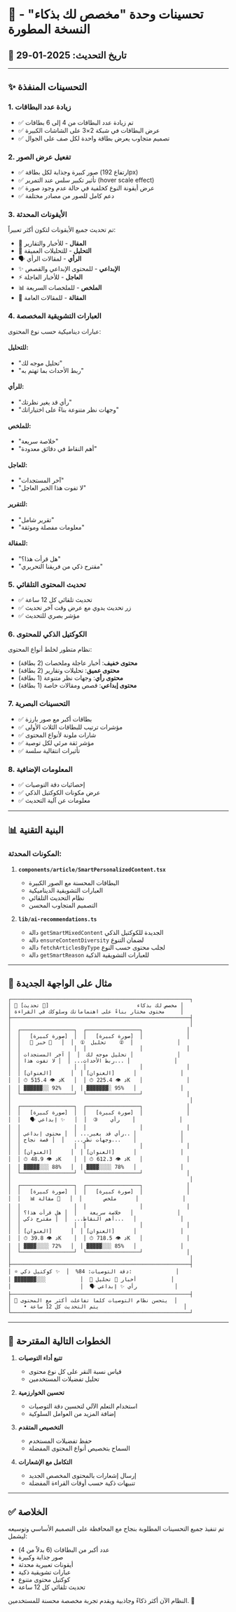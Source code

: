 # 🚀 تحسينات وحدة "مخصص لك بذكاء" - النسخة المطورة

## 📅 تاريخ التحديث: 2025-01-29

---

## ✨ التحسينات المنفذة

### 1. **زيادة عدد البطاقات**
- ✅ تم زيادة عدد البطاقات من 4 إلى 6 بطاقات
- ✅ عرض البطاقات في شبكة 2×3 على الشاشات الكبيرة
- ✅ تصميم متجاوب يعرض بطاقة واحدة لكل صف على الجوال

### 2. **تفعيل عرض الصور**
- ✅ صور كبيرة وجذابة لكل بطاقة (ارتفاع 192px)
- ✅ تأثير تكبير سلس عند التمرير (hover scale effect)
- ✅ عرض أيقونة النوع كخلفية في حالة عدم وجود صورة
- ✅ دعم كامل للصور من مصادر مختلفة

### 3. **الأيقونات المحدثة**
تم تحديث جميع الأيقونات لتكون أكثر تعبيراً:
- 📰 **المقال** - للأخبار والتقارير
- 🧠 **التحليل** - للتحليلات العميقة
- 🗣️ **الرأي** - لمقالات الرأي
- ✨ **الإبداعي** - للمحتوى الإبداعي والقصص
- ⚡ **العاجل** - للأخبار العاجلة
- 📊 **الملخص** - للملخصات السريعة
- 📄 **المقالة** - للمقالات العامة

### 4. **العبارات التشويقية المخصصة**
عبارات ديناميكية حسب نوع المحتوى:

#### للتحليل:
- "تحليل موجه لك"
- "ربط الأحداث بما تهتم به"

#### للرأي:
- "رأي قد يغير نظرتك"
- "وجهات نظر متنوعة بناءً على اختياراتك"

#### للملخص:
- "خلاصة سريعة"
- "أهم النقاط في دقائق معدودة"

#### للعاجل:
- "آخر المستجدات"
- "لا تفوت هذا الخبر العاجل"

#### للتقرير:
- "تقرير شامل"
- "معلومات مفصلة وموثقة"

#### للمقالة:
- "هل قرأت هذا؟"
- "مقترح ذكي من فريقنا التحريري"

### 5. **تحديث المحتوى التلقائي**
- ✅ تحديث تلقائي كل 12 ساعة
- ✅ زر تحديث يدوي مع عرض وقت آخر تحديث
- ✅ مؤشر بصري للتحديث

### 6. **الكوكتيل الذكي للمحتوى**
نظام متطور لخلط أنواع المحتوى:
- **محتوى خفيف**: أخبار عاجلة وملخصات (2 بطاقة)
- **محتوى عميق**: تحليلات وتقارير (2 بطاقة)
- **محتوى رأي**: وجهات نظر متنوعة (1 بطاقة)
- **محتوى إبداعي**: قصص ومقالات خاصة (1 بطاقة)

### 7. **التحسينات البصرية**
- ✅ بطاقات أكبر مع صور بارزة
- ✅ مؤشرات ترتيب للبطاقات الثلاث الأولى
- ✅ شارات ملونة لأنواع المحتوى
- ✅ مؤشر ثقة مرئي لكل توصية
- ✅ تأثيرات انتقالية سلسة

### 8. **المعلومات الإضافية**
- ✅ إحصائيات دقة التوصيات
- ✅ عرض مكونات الكوكتيل الذكي
- ✅ معلومات عن آلية التحديث

---

## 📊 البنية التقنية

### المكونات المحدثة:
1. **`components/article/SmartPersonalizedContent.tsx`**
   - البطاقات المحسنة مع الصور الكبيرة
   - العبارات التشويقية الديناميكية
   - نظام التحديث التلقائي
   - التصميم المتجاوب المحسن

2. **`lib/ai-recommendations.ts`**
   - دالة `getSmartMixedContent` الجديدة للكوكتيل الذكي
   - دالة `ensureContentDiversity` لضمان التنوع
   - دالة `fetchArticlesByType` لجلب محتوى حسب النوع
   - دالة `getSmartReason` للعبارات التشويقية الذكية

---

## 🎨 مثال على الواجهة الجديدة

```
┌─────────────────────────────────────────────────────────┐
│ 🧠 مخصص لك بذكاء                            [🔄 تحديث] │
│ محتوى مختار بناءً على اهتماماتك وسلوكك في القراءة     │
├─────────────────────────────────────────────────────────┤
│                                                         │
│  ┌─────────────────┐  ┌─────────────────┐              │
│  │   [صورة كبيرة]  │  │   [صورة كبيرة]  │              │
│  │   🧠 تحليل  ①  │  │   📰 خبر    ②  │              │
│  │                 │  │                 │              │
│  │ تحليل موجه لك  │  │ آخر المستجدات │              │
│  │ ربط الأحداث... │  │ لا تفوت هذا... │              │
│  │                 │  │                 │              │
│  │ [العنوان]      │  │ [العنوان]      │              │
│  │ ⏱ 5د 👁 15.4K   │  │ ⏱ 2د 👁 25.4K   │              │
│  │ ▓▓▓▓▓▓░░ 92%   │  │ ▓▓▓▓▓▓▓░ 95%   │              │
│  └─────────────────┘  └─────────────────┘              │
│                                                         │
│  ┌─────────────────┐  ┌─────────────────┐              │
│  │   [صورة كبيرة]  │  │   [صورة كبيرة]  │              │
│  │   🗣️ رأي    ③  │  │   ✨ إبداعي    │              │
│  │                 │  │                 │              │
│  │ رأي قد يغير... │  │ محتوى إبداعي.. │              │
│  │ وجهات نظر...   │  │ قصة نجاح...    │              │
│  │                 │  │                 │              │
│  │ [العنوان]      │  │ [العنوان]      │              │
│  │ ⏱ 4د 👁 8.9K    │  │ ⏱ 6د 👁 12.3K   │              │
│  │ ▓▓▓▓▓░░░ 88%   │  │ ▓▓▓▓░░░░ 78%   │              │
│  └─────────────────┘  └─────────────────┘              │
│                                                         │
│  ┌─────────────────┐  ┌─────────────────┐              │
│  │   [صورة كبيرة]  │  │   [صورة كبيرة]  │              │
│  │   📊 ملخص       │  │   📄 مقالة      │              │
│  │                 │  │                 │              │
│  │ خلاصة سريعة    │  │ هل قرأت هذا؟   │              │
│  │ أهم النقاط...  │  │ مقترح ذكي...   │              │
│  │                 │  │                 │              │
│  │ [العنوان]      │  │ [العنوان]      │              │
│  │ ⏱ 3د 👁 9.8K    │  │ ⏱ 7د 👁 18.5K   │              │
│  │ ▓▓▓▓░░░░ 72%   │  │ ▓▓▓▓▓░░░ 85%   │              │
│  └─────────────────┘  └─────────────────┘              │
│                                                         │
├─────────────────────────────────────────────────────────┤
│ ⭐ دقة التوصيات: 84%  │  ✨ كوكتيل ذكي:              │
│ ▓▓▓▓▓▓▓░░░           │  📰 أخبار 🧠 تحليل           │
│                      │  🗣️ رأي ✨ إبداعي            │
├─────────────────────────────────────────────────────────┤
│ 🎯 يتحسن نظام التوصيات كلما تفاعلت أكثر مع المحتوى  │
│    • يتم التحديث كل 12 ساعة                           │
└─────────────────────────────────────────────────────────┘
```

---

## 🚀 الخطوات التالية المقترحة

1. **تتبع أداء التوصيات**
   - قياس نسبة النقر على كل نوع محتوى
   - تحليل تفضيلات المستخدمين

2. **تحسين الخوارزمية**
   - استخدام التعلم الآلي لتحسين دقة التوصيات
   - إضافة المزيد من العوامل السلوكية

3. **التخصيص المتقدم**
   - حفظ تفضيلات المستخدم
   - السماح بتخصيص أنواع المحتوى المفضلة

4. **التكامل مع الإشعارات**
   - إرسال إشعارات بالمحتوى المخصص الجديد
   - تنبيهات ذكية حسب أوقات القراءة المفضلة

---

## ✅ الخلاصة

تم تنفيذ جميع التحسينات المطلوبة بنجاح مع المحافظة على التصميم الأساسي وتوسيعه ليشمل:
- عدد أكبر من البطاقات (6 بدلاً من 4)
- صور جذابة وكبيرة
- أيقونات تعبيرية محدثة
- عبارات تشويقية ذكية
- كوكتيل محتوى متنوع
- تحديث تلقائي كل 12 ساعة

النظام الآن أكثر ذكاءً وجاذبية ويقدم تجربة مخصصة محسنة للمستخدمين. 🎉 